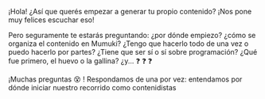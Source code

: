 ¡Hola! ¿Así que querés empezar a generar tu propio contenido? ¡Nos pone muy felices escuchar eso!

Pero seguramente te estarás preguntando: ¿por dónde empiezo? ¿cómo se organiza el contenido en Mumuki? ¿Tengo que hacerlo todo de una vez o puedo hacerlo por partes? ¿Tiene que ser sí o sí sobre programación? ¿Qué fue primero, el huevo o la gallina? ¿y... :question: :question: :question: 

¡Muchas preguntas :dizzy_face: ! Respondamos de una por vez: entendamos por dónde iniciar nuestro recorrido como contenidistas